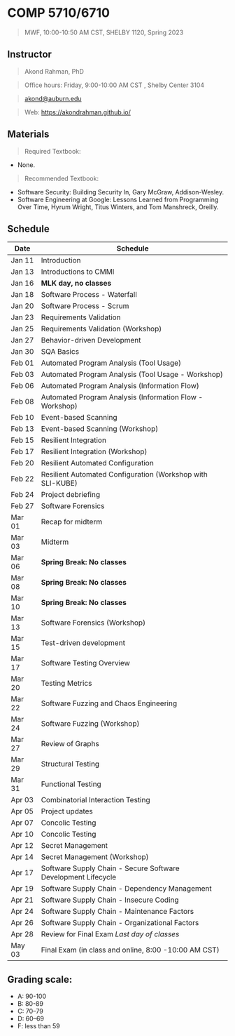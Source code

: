 # COMP 5710/6710 
> MWF, 10:00-10:50 AM CST, SHELBY 1120, Spring 2023 

## Instructor 

> Akond Rahman, PhD 

> Office hours: Friday, 9:00-10:00 AM CST , Shelby Center 3104 

> akond@auburn.edu 

> Web: https://akondrahman.github.io/ 




## Materials 

> Required Textbook: 
- None. 

> Recommended Textbook:  
- Software Security: Building Security In, Gary McGraw, Addison-Wesley.    
- Software Engineering at Google: Lessons Learned from Programming Over Time, Hyrum Wright, Titus Winters, and Tom Manshreck, Oreilly.    



## Schedule 


| Date    |  Schedule                                                     |
|---------|---------------------------------------------------------------|
| Jan 11  | Introduction                                                  |
| Jan 13  | Introductions to CMMI                                         |
| Jan 16  | **MLK day, no classes**                                       |
| Jan 18  | Software Process - Waterfall                                  |
| Jan 20  | Software Process - Scrum                                      |
| Jan 23  | Requirements Validation                                       |
| Jan 25  | Requirements Validation (Workshop)                            |
| Jan 27  | Behavior-driven Development                                   |
| Jan 30  | SQA Basics                                                    |
| Feb 01  | Automated Program Analysis (Tool Usage)                       |
| Feb 03  | Automated Program Analysis (Tool Usage - Workshop)            |
| Feb 06  | Automated Program Analysis (Information Flow)                 |
| Feb 08  | Automated Program Analysis (Information Flow - Workshop)      |
| Feb 10  | Event-based Scanning                                          |
| Feb 13  | Event-based Scanning (Workshop)                               |
| Feb 15  | Resilient Integration                                         |
| Feb 17  | Resilient Integration    (Workshop)                           |
| Feb 20  | Resilient Automated Configuration                             |
| Feb 22  | Resilient Automated Configuration (Workshop with SLI-KUBE)    |  
| Feb 24  | Project debriefing                                            |                                             
| Feb 27  | Software Forensics                                            |                 
| Mar 01  | Recap for midterm                                             |
| Mar 03  | Midterm                                                       |
| Mar 06  | **Spring Break: No classes**                                  |
| Mar 08  | **Spring Break: No classes**                                  |
| Mar 10  | **Spring Break: No classes**                                  |
| Mar 13  | Software Forensics (Workshop)                                 |
| Mar 15  | Test-driven development                                       |
| Mar 17  | Software Testing Overview                                     |     
| Mar 20  | Testing Metrics                                               |
| Mar 22  | Software Fuzzing and Chaos Engineering                        |
| Mar 24  | Software Fuzzing (Workshop)                                   |
| Mar 27  | Review of Graphs                                              |
| Mar 29  | Structural Testing                                            |
| Mar 31  | Functional Testing                                            |
| Apr 03  | Combinatorial Interaction Testing                             |
| Apr 05  | Project updates                                               |
| Apr 07  | Concolic Testing                                              |
| Apr 10  | Concolic Testing                                              |
| Apr 12  | Secret Management                                             |
| Apr 14  | Secret Management   (Workshop)                                |
| Apr 17  | Software Supply Chain - Secure Software Development Lifecycle |
| Apr 19  | Software Supply Chain - Dependency Management                 |
| Apr 21  | Software Supply Chain - Insecure Coding                       |
| Apr 24  | Software Supply Chain - Maintenance Factors                   |
| Apr 26  | Software Supply Chain - Organizational Factors                |
| Apr 28  | Review for Final Exam *Last day of classes*                   |
| May 03  | Final Exam (in class and online, 8:00 -10:00 AM CST)          |

 


## Grading scale: 
  - A: 90-100 
  - B: 80-89 
  - C: 70–79 
  - D: 60–69
  - F: less than 59




